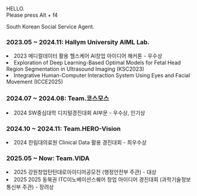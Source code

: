 HELLO.<br>
Please press Alt + f4

South Korean Social Service Agent.

<h3>2023.05 ~ 2024.11: Hallym University AIML Lab.</h3>
<li>2023 메디컬데이터 활용 헬스케어 AI창업 아이디어 해커톤 - 우수상</li>
<li>Exploration of Deep Learning-Based Optimal Models for Fetal Head Region Segmentation in Ultrasound Imaging (KSC2023)</li>
<li>Integrative Human-Computer Interaction System Using Eyes and Facial Movement (ICCE2025)</li>

<h3>2024.07 ~ 2024.08: Team.코스모스</h3>
<li>2024 SW중심대학 디지털경진대회 AI부문 - 우수상, 인기상</li>

<h3>2024.10 ~ 2024.11: Team.HERO-Vision</h3>
<li>2024 한림대의료원 Clinical Data 활용 경진대회 - 최우수상</li>

<h3>2025.05 ~ Now: Team.VIDA</h3>
<li>2025 강원창업탄탄대로아이디어공모전 (행정안전부 주관) - 대상</li>
<li>2025 2025 동북권 ITC이노베이션스퀘어 창업 아이디어 경진대회 (과학기술정보통신부 주관) - 장려상</li>
